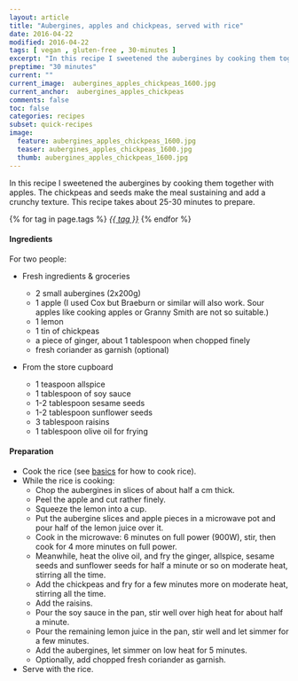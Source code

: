 ```yaml
---
layout: article
title: "Aubergines, apples and chickpeas, served with rice"
date: 2016-04-22
modified: 2016-04-22
tags: [ vegan , gluten-free , 30-minutes ]
excerpt: "In this recipe I sweetened the aubergines by cooking them together with apples. ..."
preptime: "30 minutes"
current: ""
current_image:  aubergines_apples_chickpeas_1600.jpg
current_anchor:  aubergines_apples_chickpeas
comments: false
toc: false
categories: recipes
subset: quick-recipes
image:
  feature: aubergines_apples_chickpeas_1600.jpg
  teaser: aubergines_apples_chickpeas_1600.jpg
  thumb: aubergines_apples_chickpeas_1600.jpg
---
```




In this recipe I sweetened the aubergines by cooking them together with apples. The chickpeas and seeds make the meal sustaining and add a crunchy texture. This recipe takes about 25-30 minutes to prepare.


{% for tag in page.tags %}&nbsp;<a class="post-tag" href="{{ site.url}}/tags/#{{ tag }}">_{{ tag }}_</a>&nbsp;{% endfor %}

#### Ingredients

For two people:

- Fresh ingredients & groceries
  - 2 small aubergines (2x200g)
  - 1 apple (I used Cox but Braeburn or similar will also work. Sour apples like cooking apples or Granny Smith are not so suitable.)
  - 1 lemon
  - 1 tin of chickpeas
  - a piece of ginger, about 1 tablespoon when chopped finely
  - fresh coriander as garnish (optional)

- From the store cupboard    
  - 1 teaspoon allspice
  - 1 tablespoon of soy sauce
  - 1-2 tablespoon sesame seeds
  - 1-2 tablespoon sunflower seeds
  - 3 tablespoon raisins
  - 1 tablespoon olive oil for frying


#### Preparation

- Cook the rice (see <a href="{{ site.url }}/basics">basics</a> for how to cook rice).
- While the rice is cooking:
  - Chop the aubergines in slices of about half a cm thick.
  - Peel the apple and cut rather finely.
  - Squeeze the lemon into a cup.
  - Put the aubergine slices and apple pieces in a microwave pot and pour half of the lemon juice over it.
  - Cook in the microwave: 6 minutes on full power (900W), stir, then cook for 4 more minutes on full power.
  - Meanwhile, heat the olive oil, and fry the ginger, allspice, sesame seeds and sunflower seeds for half a minute or so on moderate heat, stirring all the time.
  - Add the chickpeas and fry for a few minutes more on moderate heat, stirring all the time.
  - Add the raisins.
  - Pour the soy sauce in the pan, stir well over high heat for about half a minute.
  - Pour the remaining lemon juice in the pan, stir well and let simmer for a few minutes.
  - Add the aubergines, let simmer on low heat for 5 minutes.
  - Optionally, add chopped fresh coriander as garnish.
- Serve with the rice.
